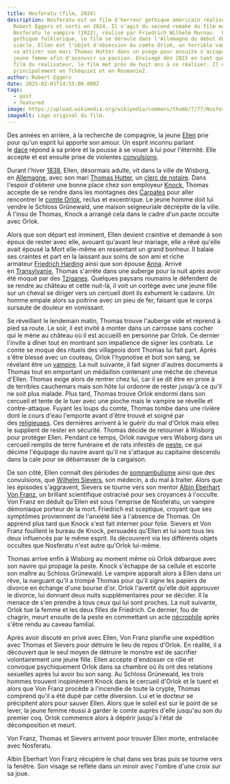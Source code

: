 ```yaml
---
title: Nosferatu (film, 2024)
description: Nosferatu est un film d'horreur gothique américain réalisé par
  Robert Eggers et sorti en 2024. Il s'agit du second remake du film muet
  Nosferatu le vampire (1922), réalisé par Friedrich Wilhelm Murnau.  Fable
  gothique folklorique, le film se déroule dans l'Allemagne du début du XIXe
  siècle. Ellen est l'objet d'obsession du comte Orlok, un terrible vampire, qui
  va attirer son mari Thomas Hutter dans un piège pour ensuite s'accaparer la
  jeune femme afin d'assouvir sa passion. Envisagé dès 2015 en tant que second
  film du réalisateur, le film met près de huit ans à se réaliser. Il est tourné
  principalement en Tchéquie1 et en Roumanie2.
author: Robert Eggers
date: 2025-02-01T14:55:00.000Z
tags:
  - post
  - featured
image: https://upload.wikimedia.org/wikipedia/commons/thumb/7/77/Nosferatu2024.png/1280px-Nosferatu2024.png
imageAlt: Logo original du film.
---
```

Des années en arrière, à la recherche de compagnie, la jeune [Ellen](https://fr.wikipedia.org/wiki/Mina_Harker) prie pour qu'un esprit lui apporte son amour. Un esprit inconnu parlant le [dace](https://fr.wikipedia.org/wiki/Dace) répond à sa prière et la pousse à se vouer à lui pour l'éternité. Elle accepte et est ensuite prise de violentes [convulsions](https://fr.wikipedia.org/wiki/Convulsions).

Durant l'hiver [1838](https://fr.wikipedia.org/wiki/1838), Ellen, désormais adulte, vit dans la ville de Wisborg, en [Allemagne](https://fr.wikipedia.org/wiki/Allemagne), avec son mari [Thomas Hutter](https://fr.wikipedia.org/wiki/Jonathan_Harker), un [clerc de notaire](https://fr.wikipedia.org/wiki/Clerc_de_notaire). Dans l'espoir d'obtenir une bonne place chez son employeur [Knock](https://fr.wikipedia.org/wiki/R._M._Renfield), Thomas accepte de se rendre dans les montagnes des [Carpates](https://fr.wikipedia.org/wiki/Carpates) pour aller rencontrer le [comte Orlok](https://fr.wikipedia.org/wiki/Comte_Orlock), reclus et excentrique. Le jeune homme doit lui vendre le Schloss Grünewald, une maison seigneuriale décrépite de la ville. À l'insu de Thomas, Knock a arrangé cela dans le cadre d'un pacte occulte avec Orlok.

Alors que son départ est imminent, Ellen devient craintive et demande à son époux de rester avec elle, avouant qu'avant leur mariage, elle a rêvé qu'elle avait épousé la Mort elle-même en ressentant un grand bonheur. Il balaie ses craintes et part en la laissant aux soins de son ami et riche armateur [Friedrich Harding](https://fr.wikipedia.org/wiki/Arthur_Holmwood) ainsi que son épouse [Anna](https://fr.wikipedia.org/wiki/Lucy_Westenra). Arrivé en [Transylvanie](https://fr.wikipedia.org/wiki/Transylvanie_(r%C3%A9gion)), Thomas s'arrête dans une auberge pour la nuit après avoir été moqué par des [Tziganes](https://fr.wikipedia.org/wiki/Tziganes). Quelques paysans roumains le défendent de se rendre au château et cette nuit-là, il voit un cortège avec une jeune fille sur un cheval se diriger vers un cercueil dont ils exhument le cadavre. Un homme empale alors sa poitrine avec un pieu de fer, faisant que le corps sursaute de douleur en vomissant.

Se réveillant le lendemain matin, Thomas trouve l'auberge vide et reprend à pied sa route. Le soir, il est invité à monter dans un carrosse sans cocher qui le mène au château où il est accueilli en personne par Orlok. Ce dernier l'invite à dîner tout en montrant son impatience de signer les contrats. Le comte se moque des rituels des villageois dont Thomas lui fait part. Après s'être blessé avec un couteau, Orlok l'hypnotise et boit son sang, se révélant être un [vampire](https://fr.wikipedia.org/wiki/Vampire). La nuit suivante, il fait signer d'autres documents à Thomas tout en emportant un médaillon contenant une mèche de cheveux d'Ellen. Thomas exige alors de rentrer chez lui, car il se dit être en proie à de terribles cauchemars mais son hôte lui ordonne de rester jusqu'à ce qu'il ne soit plus malade. Plus tard, Thomas trouve Orlok endormi dans son cercueil et tente de le tuer avec une pioche mais le vampire se réveille et contre-attaque. Fuyant les loups du comte, Thomas tombe dans une rivière dont le cours d'eau l'emporte avant d'être trouvé et soigné par des [religieuses](https://fr.wikipedia.org/wiki/Religieuse). Ces dernières arrivent à le guérir du mal d'Orlok mais elles le supplient de rester en sécurité. Thomas décide de retourner à Wisborg pour protéger Ellen. Pendant ce temps, Orlok navigue vers Wisborg dans un cercueil remplis de terre funéraire et de rats infestés de [peste](https://fr.wikipedia.org/wiki/Peste), ce qui décime l'équipage du navire avant qu'il ne s'attaque au capitaine descendu dans la cale pour se débarrasser de la cargaison.

De son côté, Ellen connaît des périodes de [somnambulisme](https://fr.wikipedia.org/wiki/Somnambulisme) ainsi que des convulsions, que [Wilhelm Sievers](https://fr.wikipedia.org/wiki/John_Seward), son médecin, a du mal à traiter. Alors que les épisodes s'aggravent, Sievers se tourne vers son mentor [Albin Eberhart Von Franz](https://fr.wikipedia.org/wiki/Abraham_Van_Helsing), un brillant scientifique ostracisé pour ses croyances à l'occulte. Von Franz en déduit qu'Ellen est sous l'emprise de Nosferatu, un vampire démoniaque porteur de la mort. Friedrich est sceptique, croyant que ses symptômes proviennent de l'anxiété liée à l'absence de Thomas. On apprend plus tard que Knock s'est fait interner pour folie. Sievers et Von Franz fouillent le bureau de Knock, persuadés qu'Ellen et lui sont tous les deux influencés par le même esprit. Ils découvrent via les différents objets occultes que Nosferatu n'est autre qu'Orlok lui-même.

Thomas arrive enfin à Wisborg au moment même où Orlok débarque avec son navire qui propage la peste. Knock s'échappe de sa cellule et escorte son maître au Schloss Grünewald. Le vampire apparaît alors à Ellen dans un rêve, la narguant qu'il a trompé Thomas pour qu'il signe les papiers de divorce en échange d'une bourse d'or. Orlok l'avertit qu'elle doit approuver le divorce, lui donnant deux nuits supplémentaires pour se décider. Il la menace de s'en prendre à tous ceux qui lui sont proches. La nuit suivante, Orlok tue la femme et les deux filles de Friedrich. Ce dernier, fou de chagrin, meurt ensuite de la peste en commettant un acte [nécrophile](https://fr.wikipedia.org/wiki/N%C3%A9crophilie) après s'être rendu au caveau familial.

Après avoir discuté en privé avec Ellen, Von Franz planifie une expédition avec Thomas et Sievers pour détruire le lieu de repos d'Orlok. En réalité, il a découvert que le seul moyen de détruire le monstre est de sacrifier volontairement une jeune fille. Ellen accepte d'endosser ce rôle et convoque psychiquement Orlok dans sa chambre où ils ont des relations sexuelles après lui avoir bu son sang. Au Schloss Grünewald, les trois hommes trouvent inopinément Knock dans le cercueil d'Orlok et le tuent et alors que Von Franz procède à l'incendie de toute la crypte, Thomas comprend qu'il a été dupé par cette diversion. Lui et le docteur se précipitent alors pour sauver Ellen. Alors que le soleil est sur le point de se lever, la jeune femme réussi à garder le comte auprès d'elle jusqu'au son du premier coq. Orlok commence alors à dépérir jusqu'à l'état de décomposition et meurt.

Von Franz, Thomas et Sievers arrivent pour trouver Ellen morte, entrelacée avec Nosferatu.

Albin Eberhart Von Franz récupère le chat dans ses bras puis se tourne vers la fenêtre. Son visage se reflète dans un miroir avec l'ombre d'une croix sur sa joue.
